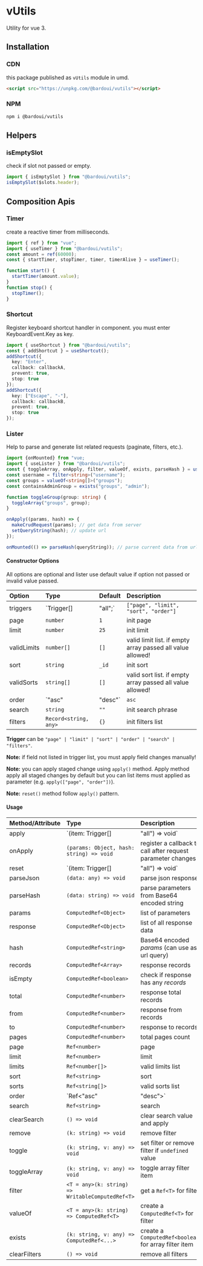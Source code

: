 # vUtils

Utility for vue 3.

## Installation

### CDN

this package published as `vUtils` module in umd.

```html
<script src="https://unpkg.com/@bardoui/vutils"></script>
```

### NPM

```bash
npm i @bardoui/vutils
```

## Helpers

### isEmptySlot

check if slot not passed or empty.

```ts
import { isEmptySlot } from "@bardoui/vutils";
isEmptySlot($slots.header);
```

## Composition Apis

### Timer

create a reactive timer from milliseconds.

```ts
import { ref } from "vue";
import { useTimer } from "@bardoui/vutils";
const amount = ref(60000);
const { startTimer, stopTimer, timer, timerAlive } = useTimer();

function start() {
  startTimer(amount.value);
}
function stop() {
  stopTimer();
}
```

### Shortcut

Register keyboard shortcut handler in component. you must enter KeyboardEvent.Key as key.

```ts
import { useShortcut } from "@bardoui/vutils";
const { addShortcut } = useShortcut();
addShortcut({
  key: "Enter",
  callback: callbackA,
  prevent: true,
  stop: true
});
addShortcut({
  key: ["Escape", "-"],
  callback: callbackB,
  prevent: true,
  stop: true
});
```

### Lister

Help to parse and generate list related requests (paginate, filters, etc.).

```ts
import {onMounted} from "vue;
import { useLister } from "@bardoui/vutils";
const { toggleArray, onApply, filter, valueOf, exists, parseHash } = useLister(options);
const username = filter<string>("username");
const groups = valueOf<string[]>("groups");
const containsAdminGroup = exists("groups", "admin");

function toggleGroup(group: string) {
  toggleArray("groups", group);
}

onApply((params, hash) => {
  makeCrudRequest(params); // get data from server
  setQueryString(hash); // update url
});

onMounted(() => parseHash(queryString)); // parse current data from url
```

#### Constructor Options

All options are optional and lister use default value if option not passed or invalid value passed.

| Option      | Type                  | Default                              | Description                                                |
| :---------- | :-------------------- | :----------------------------------- | :--------------------------------------------------------- |
| triggers    | `Trigger[] | "all";`  | `["page", "limit", "sort", "order"]` | trigger auto apply on field change                         |
| page        | `number`              | `1`                                  | init page                                                  |
| limit       | `number`              | `25`                                 | init limit                                                 |
| validLimits | `number[]`            | `[]`                                 | valid limit list. if empty array passed all value allowed! |
| sort        | `string`              | `_id`                                | init sort                                                  |
| validSorts  | `string[]`            | `[]`                                 | valid sort list. if empty array passed all value allowed!  |
| order       | `"asc" | "desc"`      | `asc`                                | init order                                                 |
| search      | `string`              | `""`                                 | init search phrase                                         |
| filters     | `Record<string, any>` | `{}`                                 | init filters list                                          |

**Trigger** can be `"page" | "limit" | "sort" | "order" | "search" | "filters"`.

**Note:** if field not listed in trigger list, you must apply field changes manually!

**Note:** you can apply staged change using `apply()` method. Apply method apply all staged changes by default but you can list items must applied as parameter (e.g. `apply(["page", "order"])`).

**Note:** `reset()` method follow `apply()` pattern.

#### Usage

| Method/Attribute | Type                                             | Description                                                 |
| :--------------- | :----------------------------------------------- | :---------------------------------------------------------- |
| apply            | `(item: Trigger[] | "all") => void`              | apply staged changes                                        |
| onApply          | `(params: Object, hash: string) => void`         | register a callback to call after request parameter changes |
| reset            | `(item: Trigger[] | "all") => void`              | discard staged (un-applied) changes                         |
| parseJson        | `(data: any) => void`                            | parse json response                                         |
| parseHash        | `(data: string) => void`                         | parse parameters from Base64 encoded string                 |
| params           | `ComputedRef<Object>`                            | list of parameters                                          |
| response         | `ComputedRef<Object>`                            | list of all response data                                   |
| hash             | `ComputedRef<string>`                            | Base64 encoded _params_ (can use as url query)              |
| records          | `ComputedRef<Array>`                             | response records                                            |
| isEmpty          | `ComputedRef<boolean>`                           | check if response has any _records_                         |
| total            | `ComputedRef<number>`                            | response total records                                      |
| from             | `ComputedRef<number>`                            | response from records                                       |
| to               | `ComputedRef<number>`                            | response to records                                         |
| pages            | `ComputedRef<number>`                            | total pages count                                           |
| page             | `Ref<number>`                                    | page                                                        |
| limit            | `Ref<number>`                                    | limit                                                       |
| limits           | `Ref<number[]>`                                  | valid limits list                                           |
| sort             | `Ref<string>`                                    | sort                                                        |
| sorts            | `Ref<string[]>`                                  | valid sorts list                                            |
| order            | `Ref<"asc"|"desc">`                              | order                                                       |
| search           | `Ref<string>`                                    | search                                                      |
| clearSearch      | `() => void`                                     | clear search value and apply                                |
| remove           | `(k: string) => void`                            | remove filter                                               |
| toggle           | `(k: string, v: any) => void`                    | set filter or remove filter if `undefined` value            |
| toggleArray      | `(k: string, v: any) => void`                    | toggle array filter item                                    |
| filter           | `<T = any>(k: string) => WritableComputedRef<T>` | get a `Ref<T>` for filter                                   |
| valueOf          | `<T = any>(k: string) => ComputedRef<T>`         | create a `ComputedRef<T>` for filter                        |
| exists           | `(k: string, v: any) => ComputedRef<...>`        | create a `ComputedRef<boolean>` for array filter item       |
| clearFilters     | `() => void`                                     | remove all filters                                          |
